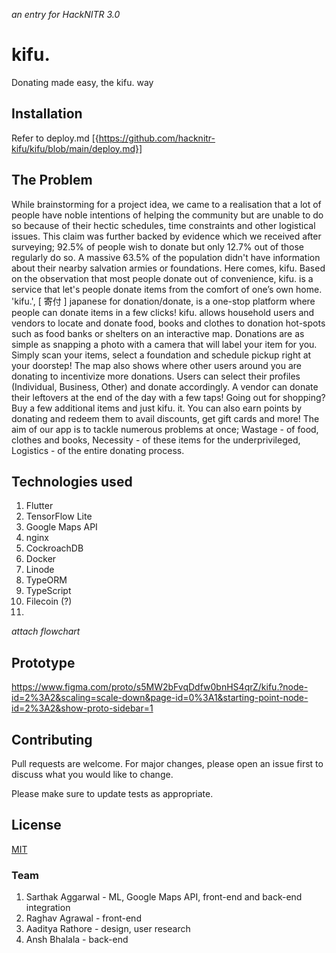 *an entry for HackNITR 3.0*

# kifu.



Donating made easy, the kifu. way

## Installation

Refer to deploy.md  [{https://github.com/hacknitr-kifu/kifu/blob/main/deploy.md}]


## The Problem  

While brainstorming for a project idea, we came to a realisation that a lot of people have noble intentions of helping the community but are unable to do so because of their hectic schedules, time constraints and other logistical issues. This claim was further backed by evidence which we received after surveying; 92.5% of people wish to donate but only 12.7% out of those regularly do so. A massive 63.5% of the population didn't have information about their nearby salvation armies or foundations. 
Here comes, kifu. Based on the observation that most people donate out of convenience, kifu. is a service that let's people donate items from the comfort of one’s own home. 'kifu.', [ 寄付 ] japanese for donation/donate, is a one-stop platform where people can donate items in a few clicks! kifu. allows household users and vendors to locate and donate food, books and clothes to donation hot-spots such as food banks or shelters on an interactive map. Donations are as simple as snapping a photo with a camera that will label your item for you. Simply scan your items, select a foundation and schedule pickup right at your doorstep! The map also shows where other users around you are donating to incentivize more donations. Users can select their profiles (Individual, Business, Other) and donate accordingly. A vendor can donate their leftovers at the end of the day with a few taps! Going out for shopping? Buy a few additional items and just kifu. it. 
You can also earn points by donating and redeem them to avail discounts, get gift cards and more! The aim of our app is to tackle numerous problems at once; Wastage - of food, clothes and books, Necessity -  of these items for the underprivileged, Logistics - of the entire donating process.  



## Technologies used

1. Flutter
2. TensorFlow Lite
3. Google Maps API
4. nginx
5. CockroachDB
6. Docker
7. Linode
8. TypeORM
9. TypeScript
10. Filecoin (?)
11. 


*attach flowchart*

## Prototype

https://www.figma.com/proto/s5MW2bFvqDdfw0bnHS4qrZ/kifu.?node-id=2%3A2&scaling=scale-down&page-id=0%3A1&starting-point-node-id=2%3A2&show-proto-sidebar=1


## Contributing
Pull requests are welcome. For major changes, please open an issue first to discuss what you would like to change.

Please make sure to update tests as appropriate.

## License
[MIT](https://choosealicense.com/licenses/mit/)


### Team
1. Sarthak Aggarwal - ML, Google Maps API, front-end and back-end integration
2. Raghav Agrawal - front-end
3. Aaditya Rathore - design, user research
4. Ansh Bhalala - back-end
